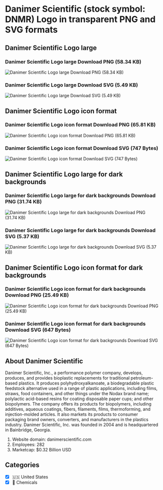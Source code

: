 # Danimer Scientific (stock symbol: DNMR) Logo in transparent PNG and SVG formats

## Danimer Scientific Logo large

### Danimer Scientific Logo large Download PNG (58.34 KB)

![Danimer Scientific Logo large Download PNG (58.34 KB)](/img/orig/DNMR_BIG-db8058c2.png)

### Danimer Scientific Logo large Download SVG (5.49 KB)

![Danimer Scientific Logo large Download SVG (5.49 KB)](/img/orig/DNMR_BIG-da1c2cd6.svg)

## Danimer Scientific Logo icon format

### Danimer Scientific Logo icon format Download PNG (65.81 KB)

![Danimer Scientific Logo icon format Download PNG (65.81 KB)](/img/orig/DNMR-6496eae6.png)

### Danimer Scientific Logo icon format Download SVG (747 Bytes)

![Danimer Scientific Logo icon format Download SVG (747 Bytes)](/img/orig/DNMR-bfe632c1.svg)

## Danimer Scientific Logo large for dark backgrounds

### Danimer Scientific Logo large for dark backgrounds Download PNG (31.74 KB)

![Danimer Scientific Logo large for dark backgrounds Download PNG (31.74 KB)](/img/orig/DNMR_BIG.D-29f08653.png)

### Danimer Scientific Logo large for dark backgrounds Download SVG (5.37 KB)

![Danimer Scientific Logo large for dark backgrounds Download SVG (5.37 KB)](/img/orig/DNMR_BIG.D-29d0211c.svg)

## Danimer Scientific Logo icon format for dark backgrounds

### Danimer Scientific Logo icon format for dark backgrounds Download PNG (25.49 KB)

![Danimer Scientific Logo icon format for dark backgrounds Download PNG (25.49 KB)](/img/orig/DNMR.D-4e738391.png)

### Danimer Scientific Logo icon format for dark backgrounds Download SVG (647 Bytes)

![Danimer Scientific Logo icon format for dark backgrounds Download SVG (647 Bytes)](/img/orig/DNMR.D-5b78ee2f.svg)

## About Danimer Scientific

Danimer Scientific, Inc., a performance polymer company, develops, produces, and provides bioplastic replacements for traditional petroleum-based plastics. It produces polyhydroxyalkanoate, a biodegradable plastic feedstock alternative used in a range of plastic applications, including films, straws, food containers, and other things under the Nodax brand name; polylactic acid-based resins for coating disposable paper cups; and other biopolymers. The company offers its products for biopolymers, including additives, aqueous coatings, fibers, filaments, films, thermoforming, and injection-molded articles. It also markets its products to consumer packaging brand owners, converters, and manufacturers in the plastics industry. Danimer Scientific, Inc. was founded in 2004 and is headquartered in Bainbridge, Georgia.

1. Website domain: danimerscientific.com
2. Employees: 282
3. Marketcap: $0.32 Billion USD


## Categories
- [x] 🇺🇸 United States
- [x] 🧪 Chemicals
